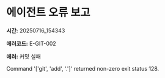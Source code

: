 # 에이전트 오류 보고

**시간:** 20250716_154343

**에러코드:** E-GIT-002

**에러:** 커밋 실패

Command '['git', 'add', '.']' returned non-zero exit status 128.